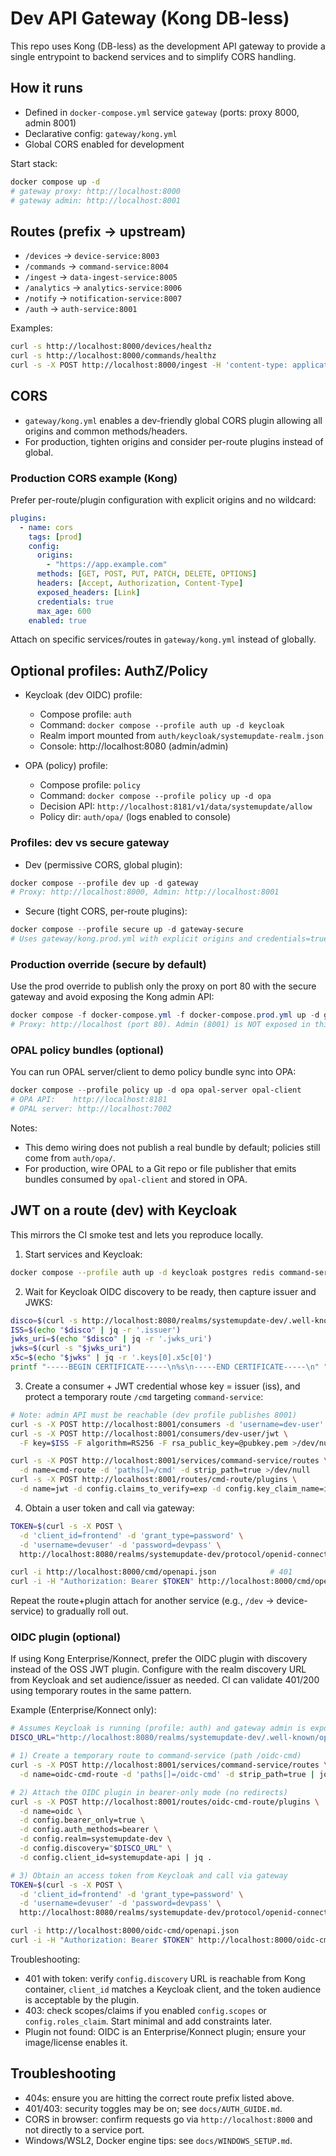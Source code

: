 # Dev API Gateway (Kong DB-less)

This repo uses Kong (DB-less) as the development API gateway to provide a single entrypoint to backend services and to simplify CORS handling.

## How it runs

- Defined in `docker-compose.yml` service `gateway` (ports: proxy 8000, admin 8001)
- Declarative config: `gateway/kong.yml`
- Global CORS enabled for development

Start stack:

```bash
docker compose up -d
# gateway proxy: http://localhost:8000
# gateway admin: http://localhost:8001
```

## Routes (prefix → upstream)

- `/devices` → `device-service:8003`
- `/commands` → `command-service:8004`
- `/ingest` → `data-ingest-service:8005`
- `/analytics` → `analytics-service:8006`
- `/notify` → `notification-service:8007`
- `/auth` → `auth-service:8001`

Examples:

```bash
curl -s http://localhost:8000/devices/healthz
curl -s http://localhost:8000/commands/healthz
curl -s -X POST http://localhost:8000/ingest -H 'content-type: application/json' -d '{"device_id":"d1","kind":"temp","data":{"c":21.5}}'
```

## CORS

- `gateway/kong.yml` enables a dev-friendly global CORS plugin allowing all origins and common methods/headers.
- For production, tighten origins and consider per-route plugins instead of global.

### Production CORS example (Kong)

Prefer per-route/plugin configuration with explicit origins and no wildcard:

```yaml
plugins:
  - name: cors
    tags: [prod]
    config:
      origins:
        - "https://app.example.com"
      methods: [GET, POST, PUT, PATCH, DELETE, OPTIONS]
      headers: [Accept, Authorization, Content-Type]
      exposed_headers: [Link]
      credentials: true
      max_age: 600
    enabled: true
```

Attach on specific services/routes in `gateway/kong.yml` instead of globally.

## Optional profiles: AuthZ/Policy

- Keycloak (dev OIDC) profile:
  - Compose profile: `auth`
  - Command: `docker compose --profile auth up -d keycloak`
  - Realm import mounted from `auth/keycloak/systemupdate-realm.json`
  - Console: http://localhost:8080 (admin/admin)

- OPA (policy) profile:
  - Compose profile: `policy`
  - Command: `docker compose --profile policy up -d opa`
  - Decision API: `http://localhost:8181/v1/data/systemupdate/allow`
  - Policy dir: `auth/opa/` (logs enabled to console)

### Profiles: dev vs secure gateway

- Dev (permissive CORS, global plugin):

```powershell
docker compose --profile dev up -d gateway
# Proxy: http://localhost:8000, Admin: http://localhost:8001
```

- Secure (tight CORS, per-route plugins):

```powershell
docker compose --profile secure up -d gateway-secure
# Uses gateway/kong.prod.yml with explicit origins and credentials=true
```

### Production override (secure by default)

Use the prod override to publish only the proxy on port 80 with the secure gateway and avoid exposing the Kong admin API:

```powershell
docker compose -f docker-compose.yml -f docker-compose.prod.yml up -d gateway-secure
# Proxy: http://localhost (port 80). Admin (8001) is NOT exposed in this override.
```

### OPAL policy bundles (optional)

You can run OPAL server/client to demo policy bundle sync into OPA:

```powershell
docker compose --profile policy up -d opa opal-server opal-client
# OPA API:    http://localhost:8181
# OPAL server: http://localhost:7002
```

Notes:
- This demo wiring does not publish a real bundle by default; policies still come from `auth/opa/`.
- For production, wire OPAL to a Git repo or file publisher that emits bundles consumed by `opal-client` and stored in OPA.

## JWT on a route (dev) with Keycloak

This mirrors the CI smoke test and lets you reproduce locally.

1) Start services and Keycloak:

```bash
docker compose --profile auth up -d keycloak postgres redis command-service device-service gateway
```

2) Wait for Keycloak OIDC discovery to be ready, then capture issuer and JWKS:

```bash
disco=$(curl -s http://localhost:8080/realms/systemupdate-dev/.well-known/openid-configuration)
ISS=$(echo "$disco" | jq -r '.issuer')
jwks_uri=$(echo "$disco" | jq -r '.jwks_uri')
jwks=$(curl -s "$jwks_uri")
x5c=$(echo "$jwks" | jq -r '.keys[0].x5c[0]')
printf "-----BEGIN CERTIFICATE-----\n%s\n-----END CERTIFICATE-----\n" "$x5c" > pubkey.pem
```

3) Create a consumer + JWT credential whose key = issuer (iss), and protect a temporary route `/cmd` targeting `command-service`:

```bash
# Note: admin API must be reachable (dev profile publishes 8001)
curl -s -X POST http://localhost:8001/consumers -d 'username=dev-user' >/dev/null
curl -s -X POST http://localhost:8001/consumers/dev-user/jwt \
  -F key=$ISS -F algorithm=RS256 -F rsa_public_key=@pubkey.pem >/dev/null

curl -s -X POST http://localhost:8001/services/command-service/routes \
  -d name=cmd-route -d 'paths[]=/cmd' -d strip_path=true >/dev/null
curl -s -X POST http://localhost:8001/routes/cmd-route/plugins \
  -d name=jwt -d config.claims_to_verify=exp -d config.key_claim_name=iss -d config.run_on_preflight=false >/dev/null
```

4) Obtain a user token and call via gateway:

```bash
TOKEN=$(curl -s -X POST \
  -d 'client_id=frontend' -d 'grant_type=password' \
  -d 'username=devuser' -d 'password=devpass' \
  http://localhost:8080/realms/systemupdate-dev/protocol/openid-connect/token | jq -r '.access_token')

curl -i http://localhost:8000/cmd/openapi.json            # 401
curl -i -H "Authorization: Bearer $TOKEN" http://localhost:8000/cmd/openapi.json  # 200
```

Repeat the route+plugin attach for another service (e.g., `/dev` → device-service) to gradually roll out.

### OIDC plugin (optional)

If using Kong Enterprise/Konnect, prefer the OIDC plugin with discovery instead of the OSS JWT plugin. Configure with the realm discovery URL from Keycloak and set audience/issuer as needed. CI can validate 401/200 using temporary routes in the same pattern.

Example (Enterprise/Konnect only):

```bash
# Assumes Keycloak is running (profile: auth) and gateway admin is exposed on :8001
DISCO_URL="http://localhost:8080/realms/systemupdate-dev/.well-known/openid-configuration"

# 1) Create a temporary route to command-service (path /oidc-cmd)
curl -s -X POST http://localhost:8001/services/command-service/routes \
  -d name=oidc-cmd-route -d 'paths[]=/oidc-cmd' -d strip_path=true | jq .

# 2) Attach the OIDC plugin in bearer-only mode (no redirects)
curl -s -X POST http://localhost:8001/routes/oidc-cmd-route/plugins \
  -d name=oidc \
  -d config.bearer_only=true \
  -d config.auth_methods=bearer \
  -d config.realm=systemupdate-dev \
  -d config.discovery="$DISCO_URL" \
  -d config.client_id=systemupdate-api | jq .

# 3) Obtain an access token from Keycloak and call via gateway
TOKEN=$(curl -s -X POST \
  -d 'client_id=frontend' -d 'grant_type=password' \
  -d 'username=devuser' -d 'password=devpass' \
  http://localhost:8080/realms/systemupdate-dev/protocol/openid-connect/token | jq -r '.access_token')

curl -i http://localhost:8000/oidc-cmd/openapi.json                                 # expect 401
curl -i -H "Authorization: Bearer $TOKEN" http://localhost:8000/oidc-cmd/openapi.json  # expect 200
```

Troubleshooting:

- 401 with token: verify `config.discovery` URL is reachable from Kong container, `client_id` matches a Keycloak client, and the token audience is acceptable by the plugin.
- 403: check scopes/claims if you enabled `config.scopes` or `config.roles_claim`. Start minimal and add constraints later.
- Plugin not found: OIDC is an Enterprise/Konnect plugin; ensure your image/license enables it.

## Troubleshooting

- 404s: ensure you are hitting the correct route prefix listed above.
- 401/403: security toggles may be on; see `docs/AUTH_GUIDE.md`.
- CORS in browser: confirm requests go via `http://localhost:8000` and not directly to a service port.
- Windows/WSL2, Docker engine tips: see `docs/WINDOWS_SETUP.md`.
